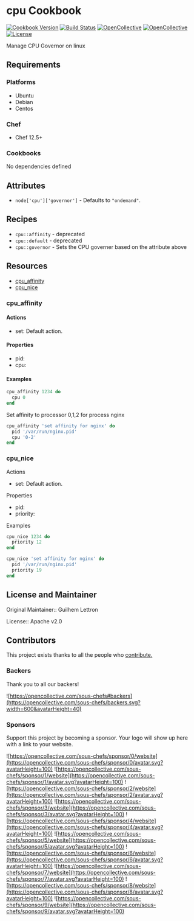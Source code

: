 # cpu Cookbook

[![Cookbook Version](https://img.shields.io/cookbook/v/cpu.svg)](https://supermarket.chef.io/cookbooks/cpu)
[![Build Status](https://img.shields.io/circleci/project/github/sous-chefs/cpu/master.svg)](https://circleci.com/gh/sous-chefs/cpu)
[![OpenCollective](https://opencollective.com/sous-chefs/backers/badge.svg)](#backers)
[![OpenCollective](https://opencollective.com/sous-chefs/sponsors/badge.svg)](#sponsors)
[![License](https://img.shields.io/badge/License-Apache%202.0-green.svg)](https://opensource.org/licenses/Apache-2.0)

Manage CPU Governor on linux

## Requirements

### Platforms

- Ubuntu
- Debian
- Centos

### Chef

- Chef 12.5+

### Cookbooks

No dependencies defined

## Attributes

- `node['cpu']['governor']` - Defaults to `"ondemand"`.

## Recipes

- `cpu::affinity` - deprecated
- `cpu::default` - deprecated
- `cpu::governor` - Sets the CPU governer based on the attribute above

## Resources

- [cpu_affinity](#cpu_affinity)
- [cpu_nice](#cpu_nice)

### cpu_affinity

#### Actions

- set: Default action.

#### Properties

- pid:
- cpu:

#### Examples

```ruby
cpu_affinity 1234 do
  cpu 0
end
```

Set affinity to processor 0,1,2 for process nginx

```ruby
cpu_affinity 'set affinity for nginx' do
  pid '/var/run/nginx.pid'
  cpu '0-2'
end
```

### cpu_nice

Actions

- set: Default action.

Properties

- pid:
- priority:

Examples

```ruby
cpu_nice 1234 do
  priority 12
end
```

```ruby
cpu_nice 'set affinity for nginx' do
  pid '/var/run/nginx.pid'
  priority 19
end
```

## License and Maintainer

Original Maintainer:: Guilhem Lettron

License:: Apache v2.0

## Contributors

This project exists thanks to all the people who [contribute.](https://opencollective.com/sous-chefs/contributors.svg?width=890&button=false)

### Backers

Thank you to all our backers!

![https://opencollective.com/sous-chefs#backers](https://opencollective.com/sous-chefs/backers.svg?width=600&avatarHeight=40)

### Sponsors

Support this project by becoming a sponsor. Your logo will show up here with a link to your website.

![https://opencollective.com/sous-chefs/sponsor/0/website](https://opencollective.com/sous-chefs/sponsor/0/avatar.svg?avatarHeight=100)
![https://opencollective.com/sous-chefs/sponsor/1/website](https://opencollective.com/sous-chefs/sponsor/1/avatar.svg?avatarHeight=100)
![https://opencollective.com/sous-chefs/sponsor/2/website](https://opencollective.com/sous-chefs/sponsor/2/avatar.svg?avatarHeight=100)
![https://opencollective.com/sous-chefs/sponsor/3/website](https://opencollective.com/sous-chefs/sponsor/3/avatar.svg?avatarHeight=100)
![https://opencollective.com/sous-chefs/sponsor/4/website](https://opencollective.com/sous-chefs/sponsor/4/avatar.svg?avatarHeight=100)
![https://opencollective.com/sous-chefs/sponsor/5/website](https://opencollective.com/sous-chefs/sponsor/5/avatar.svg?avatarHeight=100)
![https://opencollective.com/sous-chefs/sponsor/6/website](https://opencollective.com/sous-chefs/sponsor/6/avatar.svg?avatarHeight=100)
![https://opencollective.com/sous-chefs/sponsor/7/website](https://opencollective.com/sous-chefs/sponsor/7/avatar.svg?avatarHeight=100)
![https://opencollective.com/sous-chefs/sponsor/8/website](https://opencollective.com/sous-chefs/sponsor/8/avatar.svg?avatarHeight=100)
![https://opencollective.com/sous-chefs/sponsor/9/website](https://opencollective.com/sous-chefs/sponsor/9/avatar.svg?avatarHeight=100)
